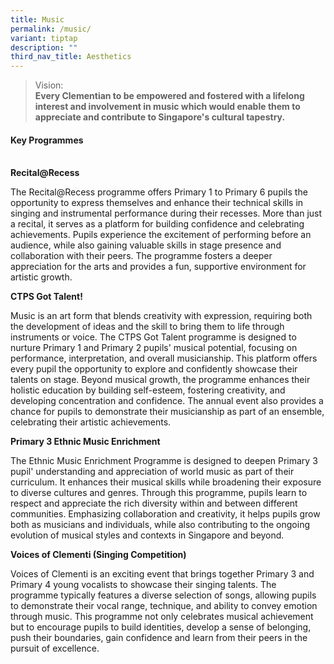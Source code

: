 ```yaml
---
title: Music
permalink: /music/
variant: tiptap
description: ""
third_nav_title: Aesthetics
---
```

<blockquote>
<p>Vision:
<br><strong>Every Clementian to be empowered and fostered with a lifelong interest and involvement in music which would enable them to appreciate and contribute to Singapore's cultural tapestry.</strong>
</p>
</blockquote>
<h4><strong>Key Programmes</strong></h4>
<p>
<br><strong>Recital@Recess</strong>
</p>
<p>The Recital@Recess programme offers Primary 1 to Primary 6 pupils the
opportunity to express themselves and enhance their technical skills in
singing and instrumental performance during their recesses. More than just
a recital, it serves as a platform for building confidence and celebrating
achievements. Pupils experience the excitement of performing before an
audience, while also gaining valuable skills in stage presence and collaboration
with their peers. The programme fosters a deeper appreciation for the arts
and provides a fun, supportive environment for artistic growth.</p>
<p><strong>CTPS Got Talent!</strong>
</p>
<p>Music is an art form that blends creativity with expression, requiring
both the development of ideas and the skill to bring them to life through
instruments or voice. The CTPS Got Talent programme is designed to nurture
Primary 1 and Primary 2 pupils' musical potential, focusing on performance,
interpretation, and overall musicianship. This platform offers every pupil
the opportunity to explore and confidently showcase their talents on stage.
Beyond musical growth, the programme enhances their holistic education
by building self-esteem, fostering creativity, and developing concentration
and confidence. The annual event also provides a chance for pupils to demonstrate
their musicianship as part of an ensemble, celebrating their artistic achievements.</p>
<p><strong>Primary 3 Ethnic Music Enrichment</strong>
</p>
<p>The Ethnic Music Enrichment Programme is designed to deepen Primary 3
pupil' understanding and appreciation of world music as part of their curriculum.
It enhances their musical skills while broadening their exposure to diverse
cultures and genres. Through this programme, pupils learn to respect and
appreciate the rich diversity within and between different communities.
Emphasizing collaboration and creativity, it helps pupils grow both as
musicians and individuals, while also contributing to the ongoing evolution
of musical styles and contexts in Singapore and beyond.</p>
<p><strong>Voices of Clementi (Singing Competition)</strong>
</p>
<p>Voices of Clementi is an exciting event that brings together Primary 3
and Primary 4 young vocalists to showcase their singing talents. The programme
typically features a diverse selection of songs, allowing pupils to demonstrate
their vocal range, technique, and ability to convey emotion through music.
This programme not only celebrates musical achievement but to encourage
pupils to build identities, develop a sense of belonging, push their boundaries,
gain confidence and learn from their peers in the pursuit of excellence.</p>